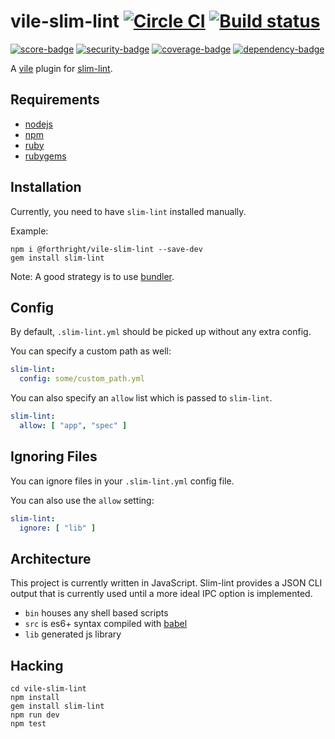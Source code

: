 # vile-slim-lint [![Circle CI](https://circleci.com/gh/forthright/vile-slim-lint.svg?style=svg&circle-token=1f9abaf70a595024e47e9f5163e4bc7cca2a4fad)](https://circleci.com/gh/forthright/vile-slim-lint) [![Build status](https://ci.appveyor.com/api/projects/status/mfb65fn2i8dc70xc/branch/master?svg=true)](https://ci.appveyor.com/project/brentlintner/vile-slim-lint/branch/master)

[![score-badge](https://vile.io/brentlintner/vile-slim-lint/badges/score?token=9Gu6poQq8zVoeGTszNUR)](https://vile.io/brentlintner/vile-slim-lint) [![security-badge](https://vile.io/brentlintner/vile-slim-lint/badges/security?token=9Gu6poQq8zVoeGTszNUR)](https://vile.io/brentlintner/vile-slim-lint) [![coverage-badge](https://vile.io/brentlintner/vile-slim-lint/badges/coverage?token=9Gu6poQq8zVoeGTszNUR)](https://vile.io/brentlintner/vile-slim-lint) [![dependency-badge](https://vile.io/brentlintner/vile-slim-lint/badges/dependency?token=9Gu6poQq8zVoeGTszNUR)](https://vile.io/brentlintner/vile-slim-lint)

A [vile](https://vile.io) plugin for [slim-lint](https://github.com/sds/slim-lint).

## Requirements

- [nodejs](http://nodejs.org)
- [npm](http://npmjs.org)
- [ruby](http://ruby-lang.org)
- [rubygems](http://rubygems.org)

## Installation

Currently, you need to have `slim-lint` installed manually.

Example:

    npm i @forthright/vile-slim-lint --save-dev
    gem install slim-lint

Note: A good strategy is to use [bundler](http://bundler.io).

## Config

By default, `.slim-lint.yml` should be picked up without any
extra config.

You can specify a custom path as well:

```yml
slim-lint:
  config: some/custom_path.yml
```

You can also specify an `allow` list which is passed to `slim-lint`.

```yml
slim-lint:
  allow: [ "app", "spec" ]
```

## Ignoring Files

You can ignore files in your `.slim-lint.yml` config file.

You can also use the `allow` setting:

```yml
slim-lint:
  ignore: [ "lib" ]
```

## Architecture

This project is currently written in JavaScript. Slim-lint provides
a JSON CLI output that is currently used until a more ideal
IPC option is implemented.

- `bin` houses any shell based scripts
- `src` is es6+ syntax compiled with [babel](https://babeljs.io)
- `lib` generated js library

## Hacking

    cd vile-slim-lint
    npm install
    gem install slim-lint
    npm run dev
    npm test
